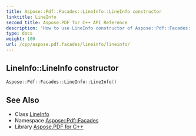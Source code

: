 ```yaml
---
title: Aspose::Pdf::Facades::LineInfo::LineInfo constructor
linktitle: LineInfo
second_title: Aspose.PDF for C++ API Reference
description: 'How to use LineInfo constructor of Aspose::Pdf::Facades::LineInfo class in C++.'
type: docs
weight: 100
url: /cpp/aspose.pdf.facades/lineinfo/lineinfo/
---
```

## LineInfo::LineInfo constructor




```cpp
Aspose::Pdf::Facades::LineInfo::LineInfo()
```

## See Also

* Class [LineInfo](../)
* Namespace [Aspose::Pdf::Facades](../../)
* Library [Aspose.PDF for C++](../../../)
